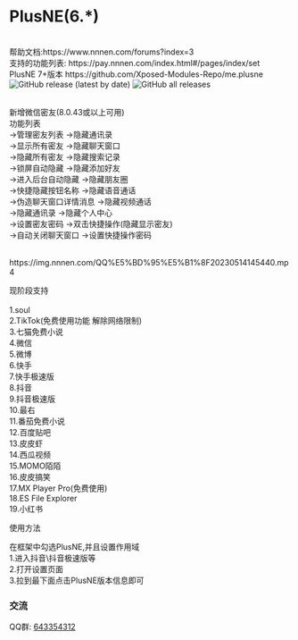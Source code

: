 # PlusNE(6.*)

<br>
帮助文档:https://www.nnnen.com/forums?index=3
<br>
支持的功能列表: https://pay.nnnen.com/index.html#/pages/index/set
<br>
PlusNE 7+版本 https://github.com/Xposed-Modules-Repo/me.plusne
<img alt="GitHub release (latest by date)" src="https://img.shields.io/github/v/release/Xposed-Modules-Repo/com.nnnen.plusne">   <img alt="GitHub all releases" src="https://img.shields.io/github/downloads/Xposed-Modules-Repo/com.nnnen.plusne/total">

<br>新增微信密友(8.0.43或以上可用)
<br>功能列表
<br>->管理密友列表           ->隐藏通讯录
<br>->显示所有密友           ->隐藏聊天窗口
<br>->隐藏所有密友           ->隐藏搜索记录
<br>->锁屏自动隐藏           ->隐藏添加好友
<br>->进入后台自动隐藏       ->隐藏朋友圈
<br>->快捷隐藏按钮名称       ->隐藏语音通话
<br>->伪造聊天窗口详情消息   ->隐藏视频通话
<br>->隐藏通讯录            ->隐藏个人中心
<br>->设置密友密码          ->双击快捷操作(隐藏显示密友)
<br>->自动关闭聊天窗口      ->设置快捷操作密码

<br>
https://img.nnnen.com/QQ%E5%BD%95%E5%B1%8F20230514145440.mp4
<br>

现阶段支持 <br><br>
1.soul<br>
2.TikTok(免费使用功能 解除网络限制)<br>
3.七猫免费小说<br>
4.微信<br>
5.微博<br>
6.快手<br>
7.快手极速版<br>
8.抖音<br>
9.抖音极速版<br>
10.最右<br>
11.番茄免费小说<br>
12.百度贴吧<br>
13.皮皮虾<br>
14.西瓜视频<br>
15.MOMO陌陌<br>
16.皮皮搞笑<br>
17.MX Player Pro(免费使用)<br>
18.ES File Explorer<br>
19.小红书<br>


 使用方法

在框架中勾选PlusNE,并且设置作用域
<br>
1.进入抖音\抖音极速版等
<br>
2.打开设置页面
<br>
3.拉到最下面点击PlusNE版本信息即可

### 交流
QQ群: [643354312](https://qm.qq.com/cgi-bin/qm/qr?k=gFJjbdjUQxC9rBGFdjZi7UKn9Jpyg0Rp&jump_from=webapi)

